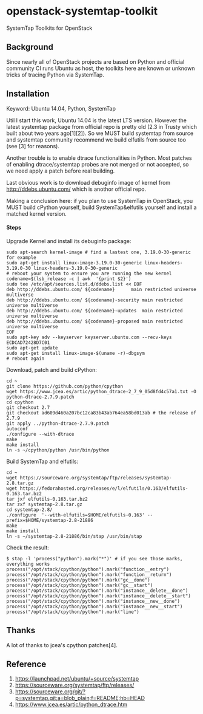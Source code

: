 # openstack-systemtap-toolkit
SystemTap Toolkits for OpenStack

## Background
Since nearly all of OpenStack projects are based on Python and official community CI runs Ubuntu as host, the toolkits here are known or unknown tricks of tracing Python via SystemTap.

## Installation
Keyword: Ubuntu 14.04, Python, SystemTap

Util I start this work, Ubuntu 14.04 is the latest LTS version. However the latest systemtap package from official repo is pretty old (2.3 in Trusty which built about two years ago[1][2]). So we MUST build systemtap from source and systemtap community recommend we build elfutils from source too (see [3] for reasons).

Another trouble is to enable dtrace functionalities in Python. Most patches of enabling dtrace/systemtap probes are not merged or not accepted, so we need apply a patch before real building.

Last obvious work is to download debuginfo image of kernel from http://ddebs.ubuntu.com/ which is anothor official repo.

Making a conclusion here: if you plan to use SystemTap in OpenStack, you MUST build cPython yourself, build SystemTap&elfutils yourself and install a matched kernel version.

#### Steps
Upgrade Kernel and install its debuginfo package:

    sudo apt-search kernel-image # find a lastest one, 3.19.0-30-generic for example
    sudo apt-get install linux-image-3.19.0-30-generic linux-headers-3.19.0-30 linux-headers-3.19.0-30-generic
    # reboot your system to ensure you are running the new kernel 
    codename=$(lsb_release -c | awk  '{print $2}')
    sudo tee /etc/apt/sources.list.d/ddebs.list << EOF
    deb http://ddebs.ubuntu.com/ ${codename}      main restricted universe multiverse
    deb http://ddebs.ubuntu.com/ ${codename}-security main restricted universe multiverse
    deb http://ddebs.ubuntu.com/ ${codename}-updates  main restricted universe multiverse
    deb http://ddebs.ubuntu.com/ ${codename}-proposed main restricted universe multiverse
    EOF
    sudo apt-key adv --keyserver keyserver.ubuntu.com --recv-keys ECDCAD72428D7C01
    sudo apt-get update
    sudo apt-get install linux-image-$(uname -r)-dbgsym
    # reboot again
    
Download, patch and build cPython:

    cd ~
    git clone https://github.com/python/cpython
    wget https://www.jcea.es/artic/python_dtrace-2_7_9_05d8fd4c57a1.txt -O python-dtrace-2.7.9.patch
    cd cpython
    git checkout 2.7
    git checkout ad609d460a207bc12ca83b43ab764ea58bd013ab # the release of 2.7.9
    git apply ../python-dtrace-2.7.9.patch
    autoconf
    ./configure --with-dtrace
    make
    make install
    ln -s ~/cpython/python /usr/bin/python
    
Build SystemTap and elfutils:

    cd ~
    wget https://sourceware.org/systemtap/ftp/releases/systemtap-2.8.tar.gz
    wget https://fedorahosted.org/releases/e/l/elfutils/0.163/elfutils-0.163.tar.bz2
    tar jxf elfutils-0.163.tar.bz2
    tar zxf systemtap-2.8.tar.gz 
    cd systemtap-2.8/
    ./configure  '--with-elfutils=$HOME/elfutils-0.163' --prefix=$HOME/systemtap-2.8-21886
    make
    make install
    ln -s ~/systemtap-2.8-21886/bin/stap /usr/bin/stap

Check the result:

    $ stap -l 'process("python").mark("*")' # if you see those marks, everything works
    process("/opt/stack/cpython/python").mark("function__entry")
    process("/opt/stack/cpython/python").mark("function__return")
    process("/opt/stack/cpython/python").mark("gc__done")
    process("/opt/stack/cpython/python").mark("gc__start")
    process("/opt/stack/cpython/python").mark("instance__delete__done")
    process("/opt/stack/cpython/python").mark("instance__delete__start")
    process("/opt/stack/cpython/python").mark("instance__new__done")
    process("/opt/stack/cpython/python").mark("instance__new__start")
    process("/opt/stack/cpython/python").mark("line")

## Thanks
A lot of thanks to jcea's cpython patches[4].

## Reference
1. https://launchpad.net/ubuntu/+source/systemtap
2. https://sourceware.org/systemtap/ftp/releases/
3. https://sourceware.org/git/?p=systemtap.git;a=blob_plain;f=README;hb=HEAD
4. https://www.jcea.es/artic/python_dtrace.htm


